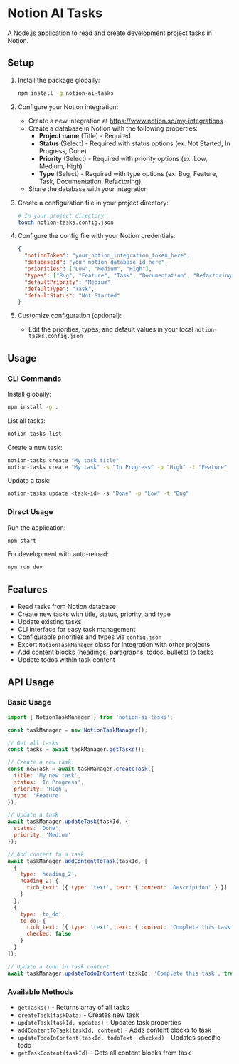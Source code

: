 # Notion AI Tasks

A Node.js application to read and create development project tasks in Notion.

## Setup

1. Install the package globally:
   ```bash
   npm install -g notion-ai-tasks
   ```

2. Configure your Notion integration:
   - Create a new integration at https://www.notion.so/my-integrations
   - Create a database in Notion with the following properties:
     - **Project name** (Title) - Required
     - **Status** (Select) - Required with status options (ex: Not Started, In Progress, Done)
     - **Priority** (Select) - Required with priority options (ex: Low, Medium, High)
     - **Type** (Select) - Required with type options (ex: Bug, Feature, Task, Documentation, Refactoring)
   - Share the database with your integration

3. Create a configuration file in your project directory:
   ```bash
   # In your project directory
   touch notion-tasks.config.json
   ```

4. Configure the config file with your Notion credentials:
   ```json
   {
     "notionToken": "your_notion_integration_token_here",
     "databaseId": "your_notion_database_id_here",
     "priorities": ["Low", "Medium", "High"],
     "types": ["Bug", "Feature", "Task", "Documentation", "Refactoring"],
     "defaultPriority": "Medium",
     "defaultType": "Task",
     "defaultStatus": "Not Started"
   }
   ```

5. Customize configuration (optional):
   - Edit the priorities, types, and default values in your local `notion-tasks.config.json`

## Usage

### CLI Commands

Install globally:
```bash
npm install -g .
```

List all tasks:
```bash
notion-tasks list
```

Create a new task:
```bash
notion-tasks create "My task title"
notion-tasks create "My task" -s "In Progress" -p "High" -t "Feature"
```

Update a task:
```bash
notion-tasks update <task-id> -s "Done" -p "Low" -t "Bug"
```

### Direct Usage

Run the application:
```bash
npm start
```

For development with auto-reload:
```bash
npm run dev
```

## Features

- Read tasks from Notion database
- Create new tasks with title, status, priority, and type
- Update existing tasks
- CLI interface for easy task management
- Configurable priorities and types via `config.json`
- Export `NotionTaskManager` class for integration with other projects
- Add content blocks (headings, paragraphs, todos, bullets) to tasks
- Update todos within task content

## API Usage

### Basic Usage

```javascript
import { NotionTaskManager } from 'notion-ai-tasks';

const taskManager = new NotionTaskManager();

// Get all tasks
const tasks = await taskManager.getTasks();

// Create a new task
const newTask = await taskManager.createTask({
  title: 'My new task',
  status: 'In Progress',
  priority: 'High',
  type: 'Feature'
});

// Update a task
await taskManager.updateTask(taskId, {
  status: 'Done',
  priority: 'Medium'
});

// Add content to a task
await taskManager.addContentToTask(taskId, [
  {
    type: 'heading_2',
    heading_2: {
      rich_text: [{ type: 'text', text: { content: 'Description' } }]
    }
  },
  {
    type: 'to_do',
    to_do: {
      rich_text: [{ type: 'text', text: { content: 'Complete this task' } }],
      checked: false
    }
  }
]);

// Update a todo in task content
await taskManager.updateTodoInContent(taskId, 'Complete this task', true);
```

### Available Methods

- `getTasks()` - Returns array of all tasks
- `createTask(taskData)` - Creates new task
- `updateTask(taskId, updates)` - Updates task properties
- `addContentToTask(taskId, content)` - Adds content blocks to task
- `updateTodoInContent(taskId, todoText, checked)` - Updates specific todo
- `getTaskContent(taskId)` - Gets all content blocks from task